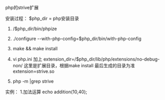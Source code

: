 php的strive扩展

安装过程：
    $php_dir = php安装目录

   1. /$php_dir/bin/phpize
   2. ./configure --with-php-config=$php_dir/bin/with-php-config
   3.  make && make install
   4. vi php.ini  加上
               extension_dir=/$php_dir/lib/php/extensions/no-debug-non/  这里是扩展目录，根据make install 最后生成的目录为准       
               extension=strive.so

  5. php -m |grep strive 




实例：
   1.加法运算
         echo addition(10,40);



  
